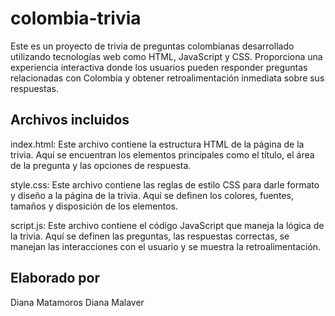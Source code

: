# colombia-trivia
Este es un proyecto de trivia de preguntas colombianas desarrollado utilizando tecnologías web como HTML, JavaScript y CSS. Proporciona una experiencia interactiva donde los usuarios pueden responder preguntas relacionadas con Colombia y obtener retroalimentación inmediata sobre sus respuestas.
## Archivos incluidos

index.html: Este archivo contiene la estructura HTML de la página de la trivia. Aquí se encuentran los elementos principales como el título, el área de la pregunta y las opciones de respuesta.

style.css: Este archivo contiene las reglas de estilo CSS para darle formato y diseño a la página de la trivia. Aquí se definen los colores, fuentes, tamaños y disposición de los elementos.

script.js: Este archivo contiene el código JavaScript que maneja la lógica de la trivia. Aquí se definen las preguntas, las respuestas correctas, se manejan las interacciones con el usuario y se muestra la retroalimentación.


## Elaborado por

Diana Matamoros
Diana Malaver
